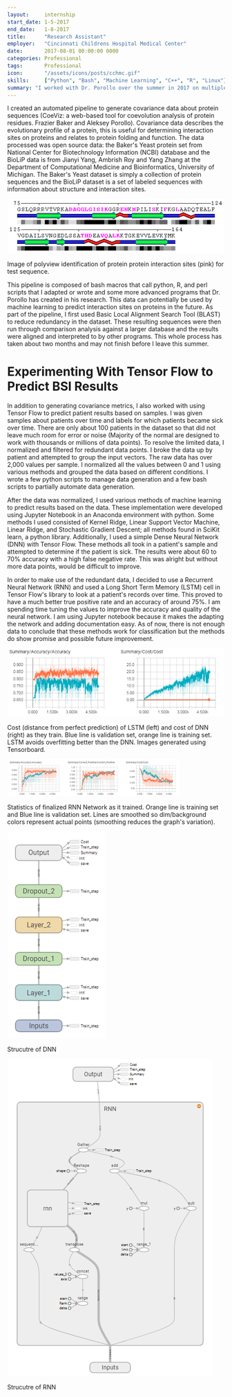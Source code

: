 ```yaml
---
layout:     internship
start_date: 1-5-2017
end_date:   1-8-2017
title:      "Research Assistant"
employer:   "Cincinnati Childrens Hospital Medical Center"
date:       2017-08-01 00:00:00 0000
categories: Professional
tags:       Professional
icon:       "/assets/icons/posts/cchmc.gif"
skills:     ["Python", "Bash", "Machine Learning", "C++", "R", "Linux"]
summary: "I worked with Dr. Porollo over the summer in 2017 on multiple research projects."
---
```

I created an automated pipeline to generate covariance data about protein sequences (CoeViz: a web-based tool for coevolution analysis of protein residues. Frazier Baker and Aleksey Porollo). Covariance data describes the evolutionary profile of a protein, this is useful for determining interaction sites on proteins and relates to protein folding and function. The data processed was open source data: the Baker's Yeast protein set from National Center for Biotechnology Information (NCBI) database and the BioLiP data is from Jianyi Yang, Ambrish Roy and Yang Zhang at the Department of Computational Medicine and Bioinformatics, University of Michigan. The Baker's Yeast dataset is simply a collection of protein sequences and the BioLiP dataset is a set of labeled sequences with information about structure and interaction sites.

![Polyview Render](/assets/projects/cchmc-2017/cchmc-1.png)

Image of polyview identification of protein protein interaction sites (pink) for test sequence.

This pipeline is composed of bash macros that call python, R, and perl scripts that I adapted or wrote and some more advanced programs that Dr. Porollo has created in his research. This data can potentially be used by machine learning to predict interaction sites on proteins in the future. As part of the pipeline, I first used Basic Local Alignment Search Tool (BLAST) to reduce redundancy in the dataset. These resulting sequences were then run through comparison analysis against a larger database and the results were aligned and interpreted to by other programs. This whole process has taken about two months and may not finish before I leave this summer.

# Experimenting With Tensor Flow to Predict BSI Results

In addition to generating covariance metrics, I also worked with using Tensor Flow to predict patient results based on samples. I was given samples about patients over time and labels for which patients became sick over time. There are only about 100 patients in the dataset so that did not leave much room for error or noise (Majority of the normal are designed to work with thousands or millions of data points). To resolve the limited data, I normalized and filtered for redundant data points. I broke the data up by patient and attempted to group the input vectors. The raw data has over 2,000 values per sample. I normalized all the values between 0 and 1 using various methods and grouped the data based on different conditions. I wrote a few python scripts to manage data generation and a few bash scripts to partially automate data generation.

After the data was normalized, I used various methods of machine learning to predict results based on the data. These implementation were developed using Jupyter Notebook in an Anaconda environment with python. Some methods I used consisted of Kernel Ridge, Linear Support Vector Machine, Linear Ridge, and Stochastic Gradient Descent; all methods found in SciKit learn, a python library. Additionally, I used a simple Dense Neural Network (DNN) with Tensor Flow. These methods all took in a patient's sample and attempted to determine if the patient is sick. The results were about 60 to 70% accuracy with a high false negative rate. This was alright but without more data points, would be difficult to improve.

In order to make use of the redundant data, I decided to use a Recurrent Neural Network (RNN) and used a Long Short Term Memory (LSTM) cell in Tensor Flow's library to look at a patient's records over time. This proved to have a much better true positive rate and an accuracy of around 75%. I am spending time tuning the values to improve the accuracy and quality of the neural network. I am using Jupyter notebook because it makes the adapting the network and adding documentation easy. As of now, there is not enough data to conclude that these methods work for classification but the methods do show promise and possible future improvement.

![DNN Learning Graphs](/assets/projects/cchmc-2017/cchmc-2.png)

Cost (distance from perfect prediction) of LSTM (left) and cost of DNN (right) as they train. Blue line is validation set, orange line is training set. LSTM avoids overfitting better than the DNN. Images generated using Tensorboard.

![RNN Learning Graphs](/assets/projects/cchmc-2017/cchmc-3.png)

Statistics of finalized RNN Network as it trained. Orange line is training set and Blue line is validation set. Lines are smoothed so dim/background colors represent actual points (smoothing reduces the graph's variation).

![DNN Layout](/assets/projects/cchmc-2017/cchmc-4.png)

Strucutre of DNN

![RNN Layout](/assets/projects/cchmc-2017/cchmc-5.png)

Strucutre of RNN
